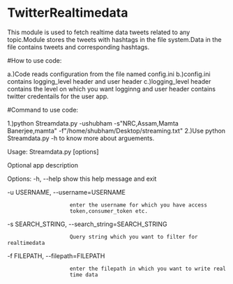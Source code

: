 # TwitterRealtimedata
This module is used to fetch realtime data tweets related to any topic.Module stores the tweets with hashtags in the file system.Data in the file contains tweets and corresponding hashtags.


#How to use code:


a.)Code reads configuration from the file named config.ini
b.)config.ini contains logging_level header and user header
c.)logging_level header contains the level on which you want logginng and user header contains twitter credentails for the user app.


#Command to use code:



1.)python Streamdata.py -ushubham -s"NRC,Assam,Mamta Banerjee,mamta" -f"/home/shubham/Desktop/streaming.txt"
2.)Use python Streamdata.py -h to know more about arguements.

Usage: Streamdata.py [options]

Optional app description

Options:
  -h, --help            show this help message and exit
  
  -u USERNAME, --username=USERNAME
  
  
                        enter the username for which you have access
                        token,consumer_token etc.
                        
                        
  -s SEARCH_STRING, --search_string=SEARCH_STRING
  
  
                        Query string which you want to filter for realtimedata
                        
                        
  -f FILEPATH, --filepath=FILEPATH
  
  
                        enter the filepath in which you want to write real
                        time data
